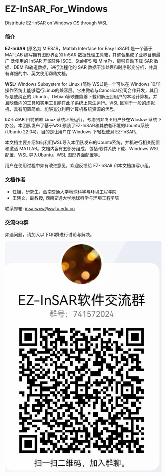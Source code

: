 # EZ-InSAR_For_Windows
Distribute EZ-InSAR on Windows OS through WSL

### 简介

**EZ-InSAR** (原名为 MIESAR，Matlab Interface for Easy InSAR) 是一个基于 MATLAB 编写拥有图形界面的 InSAR 数据处理工具箱，其整合集成了业界目前最广 泛使用的 InSAR 开源软件 ISCE、StaMPS 和 MintPy，能够自动下载 SAR 数据、DEM 和轨道数据，进行流程化的 SAR 数据干涉处理和时序形变分析，并具有详细的中、英文使用帮助文档。

**WSL:** Windows Subsystem for Linux (简称 WSL)是一个可以在 Windows 10/11操作系统上能够运行Linux的兼容层。它由微软与Canonical公司合作开发，其目标是使纯正的 Ubuntu、Debian等映像能够下载和解压到用户的本地计算机，并且映像内的工具和实用工具能在此子系统上原生运行。WSL 区别于一般的虚拟机，具有配置简单、能够充分利用计算机系统资源的优势。

EZ-InSAR 目前依赖 Linux 系统环境运行，考虑到非专业用户多在Window 系统下办公，本团队发布了基于WSL预装了EZ-InSAR和其依赖环境的Ubuntu系统(Ubuntu 22.04)，目的是让用户在 Windows 下轻松使用 EZ-InSAR。

本文档主要介绍如何利用WSL导入本团队发布的Ubuntu系统，并机进行相关配置和激活 MATLAB。文档内容有五部分组成，包括:软件系统下载、Windows WSL配置、WSL 导入Ubuntu、WSL 图形界面配置等。

用户在使用过程中如有改进意见，欢迎反馈给 EZ-InSAR 和本文档编写小组。

### 文档作者

- 任旭，研究生，西南交通大学地球科学与环境工程学院 
- 王晓文，副教授, 西南交通大学地球科学与环境工程学院

联系邮箱: insarwxw@swjtu.edu.cn



### 交流QQ群

如遇问题，请加入以下QQ群进行讨论与解决。

![QQ-group](./QQ-group.jpg)
